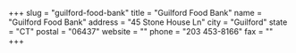 +++
slug = "guilford-food-bank"
title = "Guilford Food Bank"
name = "Guilford Food Bank"
address = "45 Stone House Ln"
city = "Guilford"
state = "CT"
postal = "06437"
website = ""
phone = "203 453-8166"
fax = ""
+++
